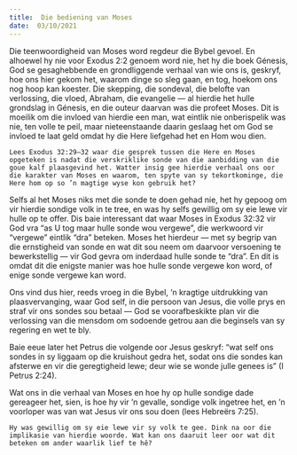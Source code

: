 ```yaml
---
title:  Die bediening van Moses
date:  03/10/2021
---
```


Die teenwoordigheid van Moses word regdeur die Bybel gevoel. En alhoewel hy nie voor Exodus 2:2 genoem word nie, het hy die boek Génesis, God se gesaghebbende en grondliggende verhaal van wie ons is, geskryf, hoe ons hier gekom het, waarom dinge so sleg gaan, en tog, hoekom ons nog hoop kan koester.  Die skepping, die sondeval, die belofte van verlossing, die vloed, Abraham, die evangelie — al hierdie het hulle grondslag in Génesis, en die outeur daarvan was die profeet Moses.  Dit is moeilik om die invloed van hierdie een man, wat eintlik nie onberispelik was nie, ten volle te peil, maar nieteenstaande daarin geslaag het om God se invloed te laat geld omdat hy die Here liefgehad het en Hom wou dien.

`Lees Exodus 32:29–32 waar die gesprek tussen die Here en Moses opgeteken is nadat die verskriklike sonde van die aanbidding van die goue kalf plaasgevind het. Watter insig gee hierdie verhaal ons oor die karakter van Moses en waarom, ten spyte van sy tekortkominge, die Here hom op so ’n magtige wyse kon gebruik het?`

Selfs al het Moses niks met die sonde te doen gehad nie, het hy gepoog om vir hierdie sondige volk in te tree, en was hy selfs gewillig om sy eie lewe vir hulle op te offer. Dis baie interessant dat waar Moses in Exodus 32:32 vir God vra “as U tog maar hulle sonde wou vergewe”, die werkwoord vir “vergewe” eintlik “dra” beteken. Moses het hierdeur — met sy begrip van die ernstigheid van sonde en wat dit sou neem om daarvoor versoening te bewerkstellig — vir God gevra om inderdaad hulle sonde te “dra”. En dit is omdat dit die enigste manier was hoe hulle sonde vergewe kon word, of enige sonde vergewe kan word.

Ons vind dus hier, reeds vroeg in die Bybel, ’n kragtige uitdrukking van plaasvervanging, waar God self, in die persoon van Jesus, die volle prys en straf vir ons sondes sou betaal — God se voorafbeskikte plan vir die verlossing van die mensdom om sodoende getrou aan die beginsels van sy regering en wet te bly.

Baie eeue later het Petrus die volgende oor Jesus geskryf: “wat self ons sondes in sy liggaam op die kruishout gedra het, sodat ons die sondes kan afsterwe en vir die geregtigheid lewe; deur wie se wonde julle genees is” (I Petrus 2:24).

Wat ons in die verhaal van Moses en hoe hy op hulle sondige dade gereageer het, sien, is hoe hy vir ’n gevalle, sondige volk ingetree het, en ’n voorloper was van wat Jesus vir ons sou doen (lees Hebreërs 7:25).

`Hy was gewillig om sy eie lewe vir sy volk te gee. Dink na oor die implikasie van hierdie woorde. Wat kan ons daaruit leer oor wat dit beteken om ander waarlik lief te hê?`